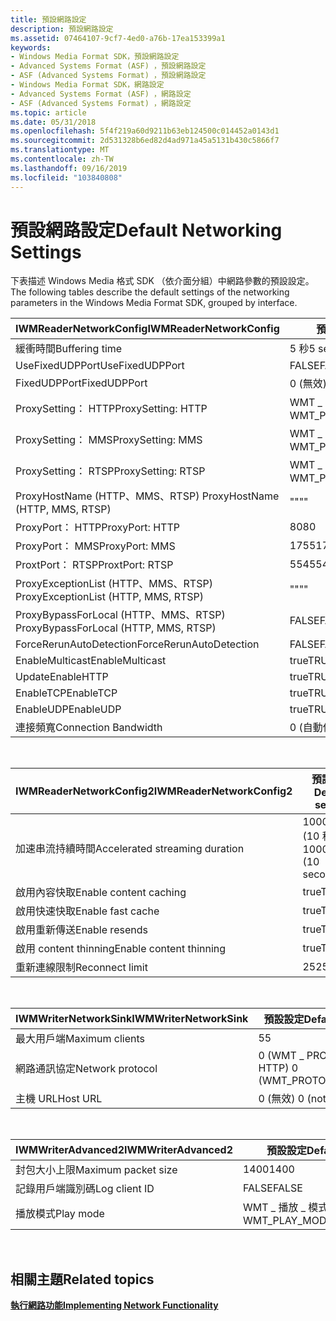 ```yaml
---
title: 預設網路設定
description: 預設網路設定
ms.assetid: 07464107-9cf7-4ed0-a76b-17ea153399a1
keywords:
- Windows Media Format SDK，預設網路設定
- Advanced Systems Format (ASF) ，預設網路設定
- ASF (Advanced Systems Format) ，預設網路設定
- Windows Media Format SDK，網路設定
- Advanced Systems Format (ASF) ，網路設定
- ASF (Advanced Systems Format) ，網路設定
ms.topic: article
ms.date: 05/31/2018
ms.openlocfilehash: 5f4f219a60d9211b63eb124500c014452a0143d1
ms.sourcegitcommit: 2d531328b6ed82d4ad971a45a5131b430c5866f7
ms.translationtype: MT
ms.contentlocale: zh-TW
ms.lasthandoff: 09/16/2019
ms.locfileid: "103840808"
---
```

# <a name="default-networking-settings"></a><span data-ttu-id="f228d-109">預設網路設定</span><span class="sxs-lookup"><span data-stu-id="f228d-109">Default Networking Settings</span></span>

<span data-ttu-id="f228d-110">下表描述 Windows Media 格式 SDK （依介面分組）中網路參數的預設設定。</span><span class="sxs-lookup"><span data-stu-id="f228d-110">The following tables describe the default settings of the networking parameters in the Windows Media Format SDK, grouped by interface.</span></span>



| <span data-ttu-id="f228d-111">IWMReaderNetworkConfig</span><span class="sxs-lookup"><span data-stu-id="f228d-111">IWMReaderNetworkConfig</span></span>                | <span data-ttu-id="f228d-112">預設設定</span><span class="sxs-lookup"><span data-stu-id="f228d-112">Default setting</span></span>              |
|---------------------------------------|------------------------------|
| <span data-ttu-id="f228d-113">緩衝時間</span><span class="sxs-lookup"><span data-stu-id="f228d-113">Buffering time</span></span>                        | <span data-ttu-id="f228d-114">5 秒</span><span class="sxs-lookup"><span data-stu-id="f228d-114">5 seconds</span></span>                    |
| <span data-ttu-id="f228d-115">UseFixedUDPPort</span><span class="sxs-lookup"><span data-stu-id="f228d-115">UseFixedUDPPort</span></span>                       | <span data-ttu-id="f228d-116">FALSE</span><span class="sxs-lookup"><span data-stu-id="f228d-116">FALSE</span></span>                        |
| <span data-ttu-id="f228d-117">FixedUDPPort</span><span class="sxs-lookup"><span data-stu-id="f228d-117">FixedUDPPort</span></span>                          | <span data-ttu-id="f228d-118">0 (無效) </span><span class="sxs-lookup"><span data-stu-id="f228d-118">0 (not valid)</span></span>                |
| <span data-ttu-id="f228d-119">ProxySetting： HTTP</span><span class="sxs-lookup"><span data-stu-id="f228d-119">ProxySetting: HTTP</span></span>                    | <span data-ttu-id="f228d-120">WMT \_ PROXY \_ 設定 \_ 瀏覽器</span><span class="sxs-lookup"><span data-stu-id="f228d-120">WMT\_PROXY\_SETTING\_BROWSER</span></span> |
| <span data-ttu-id="f228d-121">ProxySetting： MMS</span><span class="sxs-lookup"><span data-stu-id="f228d-121">ProxySetting: MMS</span></span>                     | <span data-ttu-id="f228d-122">WMT \_ PROXY \_ 設定 \_ 無</span><span class="sxs-lookup"><span data-stu-id="f228d-122">WMT\_PROXY\_SETTING\_NONE</span></span>    |
| <span data-ttu-id="f228d-123">ProxySetting： RTSP</span><span class="sxs-lookup"><span data-stu-id="f228d-123">ProxySetting: RTSP</span></span>                    | <span data-ttu-id="f228d-124">WMT \_ PROXY \_ 設定 \_ 無</span><span class="sxs-lookup"><span data-stu-id="f228d-124">WMT\_PROXY\_SETTING\_NONE</span></span>    |
| <span data-ttu-id="f228d-125">ProxyHostName (HTTP、MMS、RTSP) </span><span class="sxs-lookup"><span data-stu-id="f228d-125">ProxyHostName (HTTP, MMS, RTSP)</span></span>       | <span data-ttu-id="f228d-126">""</span><span class="sxs-lookup"><span data-stu-id="f228d-126">""</span></span>                           |
| <span data-ttu-id="f228d-127">ProxyPort： HTTP</span><span class="sxs-lookup"><span data-stu-id="f228d-127">ProxyPort: HTTP</span></span>                       | <span data-ttu-id="f228d-128">80</span><span class="sxs-lookup"><span data-stu-id="f228d-128">80</span></span>                           |
| <span data-ttu-id="f228d-129">ProxyPort： MMS</span><span class="sxs-lookup"><span data-stu-id="f228d-129">ProxyPort: MMS</span></span>                        | <span data-ttu-id="f228d-130">1755</span><span class="sxs-lookup"><span data-stu-id="f228d-130">1755</span></span>                         |
| <span data-ttu-id="f228d-131">ProxtPort： RTSP</span><span class="sxs-lookup"><span data-stu-id="f228d-131">ProxtPort: RTSP</span></span>                       | <span data-ttu-id="f228d-132">554</span><span class="sxs-lookup"><span data-stu-id="f228d-132">554</span></span>                          |
| <span data-ttu-id="f228d-133">ProxyExceptionList (HTTP、MMS、RTSP) </span><span class="sxs-lookup"><span data-stu-id="f228d-133">ProxyExceptionList (HTTP, MMS, RTSP)</span></span>  | <span data-ttu-id="f228d-134">""</span><span class="sxs-lookup"><span data-stu-id="f228d-134">""</span></span>                           |
| <span data-ttu-id="f228d-135">ProxyBypassForLocal (HTTP、MMS、RTSP) </span><span class="sxs-lookup"><span data-stu-id="f228d-135">ProxyBypassForLocal (HTTP, MMS, RTSP)</span></span> | <span data-ttu-id="f228d-136">FALSE</span><span class="sxs-lookup"><span data-stu-id="f228d-136">FALSE</span></span>                        |
| <span data-ttu-id="f228d-137">ForceRerunAutoDetection</span><span class="sxs-lookup"><span data-stu-id="f228d-137">ForceRerunAutoDetection</span></span>               | <span data-ttu-id="f228d-138">FALSE</span><span class="sxs-lookup"><span data-stu-id="f228d-138">FALSE</span></span>                        |
| <span data-ttu-id="f228d-139">EnableMulticast</span><span class="sxs-lookup"><span data-stu-id="f228d-139">EnableMulticast</span></span>                       | <span data-ttu-id="f228d-140">true</span><span class="sxs-lookup"><span data-stu-id="f228d-140">TRUE</span></span>                         |
| <span data-ttu-id="f228d-141">Update</span><span class="sxs-lookup"><span data-stu-id="f228d-141">EnableHTTP</span></span>                            | <span data-ttu-id="f228d-142">true</span><span class="sxs-lookup"><span data-stu-id="f228d-142">TRUE</span></span>                         |
| <span data-ttu-id="f228d-143">EnableTCP</span><span class="sxs-lookup"><span data-stu-id="f228d-143">EnableTCP</span></span>                             | <span data-ttu-id="f228d-144">true</span><span class="sxs-lookup"><span data-stu-id="f228d-144">TRUE</span></span>                         |
| <span data-ttu-id="f228d-145">EnableUDP</span><span class="sxs-lookup"><span data-stu-id="f228d-145">EnableUDP</span></span>                             | <span data-ttu-id="f228d-146">true</span><span class="sxs-lookup"><span data-stu-id="f228d-146">TRUE</span></span>                         |
| <span data-ttu-id="f228d-147">連接頻寬</span><span class="sxs-lookup"><span data-stu-id="f228d-147">Connection Bandwidth</span></span>                  | <span data-ttu-id="f228d-148">0 (自動偵測) </span><span class="sxs-lookup"><span data-stu-id="f228d-148">0 (auto-detect)</span></span>              |



 



| <span data-ttu-id="f228d-149">IWMReaderNetworkConfig2</span><span class="sxs-lookup"><span data-stu-id="f228d-149">IWMReaderNetworkConfig2</span></span>        | <span data-ttu-id="f228d-150">預設設定</span><span class="sxs-lookup"><span data-stu-id="f228d-150">Default setting</span></span>        |
|--------------------------------|------------------------|
| <span data-ttu-id="f228d-151">加速串流持續時間</span><span class="sxs-lookup"><span data-stu-id="f228d-151">Accelerated streaming duration</span></span> | <span data-ttu-id="f228d-152">100000000 (10 秒) </span><span class="sxs-lookup"><span data-stu-id="f228d-152">100000000 (10 seconds)</span></span> |
| <span data-ttu-id="f228d-153">啟用內容快取</span><span class="sxs-lookup"><span data-stu-id="f228d-153">Enable content caching</span></span>         | <span data-ttu-id="f228d-154">true</span><span class="sxs-lookup"><span data-stu-id="f228d-154">TRUE</span></span>                   |
| <span data-ttu-id="f228d-155">啟用快速快取</span><span class="sxs-lookup"><span data-stu-id="f228d-155">Enable fast cache</span></span>              | <span data-ttu-id="f228d-156">true</span><span class="sxs-lookup"><span data-stu-id="f228d-156">TRUE</span></span>                   |
| <span data-ttu-id="f228d-157">啟用重新傳送</span><span class="sxs-lookup"><span data-stu-id="f228d-157">Enable resends</span></span>                 | <span data-ttu-id="f228d-158">true</span><span class="sxs-lookup"><span data-stu-id="f228d-158">TRUE</span></span>                   |
| <span data-ttu-id="f228d-159">啟用 content thinning</span><span class="sxs-lookup"><span data-stu-id="f228d-159">Enable content thinning</span></span>        | <span data-ttu-id="f228d-160">true</span><span class="sxs-lookup"><span data-stu-id="f228d-160">TRUE</span></span>                   |
| <span data-ttu-id="f228d-161">重新連線限制</span><span class="sxs-lookup"><span data-stu-id="f228d-161">Reconnect limit</span></span>                | <span data-ttu-id="f228d-162">25</span><span class="sxs-lookup"><span data-stu-id="f228d-162">25</span></span>                     |



 



| <span data-ttu-id="f228d-163">IWMWriterNetworkSink</span><span class="sxs-lookup"><span data-stu-id="f228d-163">IWMWriterNetworkSink</span></span> | <span data-ttu-id="f228d-164">預設設定</span><span class="sxs-lookup"><span data-stu-id="f228d-164">Default setting</span></span>         |
|----------------------|-------------------------|
| <span data-ttu-id="f228d-165">最大用戶端</span><span class="sxs-lookup"><span data-stu-id="f228d-165">Maximum clients</span></span>      | <span data-ttu-id="f228d-166">5</span><span class="sxs-lookup"><span data-stu-id="f228d-166">5</span></span>                       |
| <span data-ttu-id="f228d-167">網路通訊協定</span><span class="sxs-lookup"><span data-stu-id="f228d-167">Network protocol</span></span>     | <span data-ttu-id="f228d-168">0 (WMT \_ PROTOCOL \_ HTTP) </span><span class="sxs-lookup"><span data-stu-id="f228d-168">0 (WMT\_PROTOCOL\_HTTP)</span></span> |
| <span data-ttu-id="f228d-169">主機 URL</span><span class="sxs-lookup"><span data-stu-id="f228d-169">Host URL</span></span>             | <span data-ttu-id="f228d-170">0 (無效) </span><span class="sxs-lookup"><span data-stu-id="f228d-170">0 (not valid)</span></span>           |



 



| <span data-ttu-id="f228d-171">IWMWriterAdvanced2</span><span class="sxs-lookup"><span data-stu-id="f228d-171">IWMWriterAdvanced2</span></span>  | <span data-ttu-id="f228d-172">預設設定</span><span class="sxs-lookup"><span data-stu-id="f228d-172">Default setting</span></span>             |
|---------------------|-----------------------------|
| <span data-ttu-id="f228d-173">封包大小上限</span><span class="sxs-lookup"><span data-stu-id="f228d-173">Maximum packet size</span></span> | <span data-ttu-id="f228d-174">1400</span><span class="sxs-lookup"><span data-stu-id="f228d-174">1400</span></span>                        |
| <span data-ttu-id="f228d-175">記錄用戶端識別碼</span><span class="sxs-lookup"><span data-stu-id="f228d-175">Log client ID</span></span>       | <span data-ttu-id="f228d-176">FALSE</span><span class="sxs-lookup"><span data-stu-id="f228d-176">FALSE</span></span>                       |
| <span data-ttu-id="f228d-177">播放模式</span><span class="sxs-lookup"><span data-stu-id="f228d-177">Play mode</span></span>           | <span data-ttu-id="f228d-178">WMT \_ 播放 \_ 模式的 \_ 自選</span><span class="sxs-lookup"><span data-stu-id="f228d-178">WMT\_PLAY\_MODE\_AUTOSELECT</span></span> |



 

## <a name="related-topics"></a><span data-ttu-id="f228d-179">相關主題</span><span class="sxs-lookup"><span data-stu-id="f228d-179">Related topics</span></span>

<dl> <dt>

[<span data-ttu-id="f228d-180">**執行網路功能**</span><span class="sxs-lookup"><span data-stu-id="f228d-180">**Implementing Network Functionality**</span></span>](implementing-network-functionality.md)
</dt> </dl>

 

 





